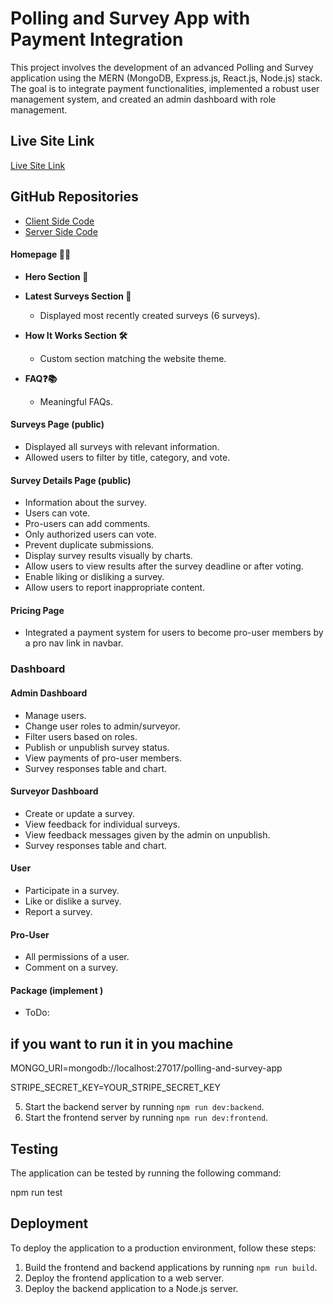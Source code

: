 # Polling and Survey App with Payment Integration

This project involves the development of an advanced Polling and Survey application using the MERN (MongoDB, Express.js, React.js, Node.js) stack. The goal is to integrate payment functionalities, implemented a robust user management system, and created an admin dashboard with role management.

## Live Site Link

[Live Site Link](https://pollinate-01.web.app)

## GitHub Repositories

- [Client Side Code](https://github.com/programming-hero-web-course1/b8a12-client-side-JannatulHappy)
- [Server Side Code](https://github.com/programming-hero-web-course1/b8a12-server-side-JannatulHappy)



#### Homepage 📄🌟

- **Hero Section 🚀**

- **Latest Surveys Section 📅**

  - Displayed most recently created surveys (6 surveys).

- **How It Works Section 🛠**

  - Custom section matching the website theme.

- **FAQ❓📚**
  - Meaningful FAQs.

#### Surveys Page (public)

- Displayed all surveys with relevant information.
- Allowed users to filter by title, category, and vote.

#### Survey Details Page (public)

- Information about the survey.
- Users can vote.
- Pro-users can add comments.
- Only authorized users can vote.
- Prevent duplicate submissions.
- Display survey results visually by charts.
- Allow users to view results after the survey deadline or after voting.
- Enable liking or disliking a survey.
- Allow users to report inappropriate content.

#### Pricing Page

- Integrated a payment system for users to become pro-user members by a pro nav link in navbar.


### Dashboard

#### Admin Dashboard

- Manage users.
- Change user roles to admin/surveyor.
- Filter users based on roles.
- Publish or unpublish survey status.
- View payments of pro-user members.
- Survey responses table and chart.

#### Surveyor Dashboard

- Create or update a survey.
- View feedback for individual surveys.
- View feedback messages given by the admin on unpublish.
- Survey responses table and chart.

#### User

- Participate in a survey.
- Like or dislike a survey.
- Report a survey.

#### Pro-User

- All permissions of a user.
- Comment on a survey.

#### Package (implement )

- ToDo:

## if you want to run it in you machine

MONGO_URI=mongodb://localhost:27017/polling-and-survey-app

STRIPE_SECRET_KEY=YOUR_STRIPE_SECRET_KEY

5. Start the backend server by running `npm run dev:backend`.
6. Start the frontend server by running `npm run dev:frontend`.

## Testing

The application can be tested by running the following command:

npm run test

## Deployment

To deploy the application to a production environment, follow these steps:

1. Build the frontend and backend applications by running `npm run build`.
2. Deploy the frontend application to a web server.
3. Deploy the backend application to a Node.js server.
